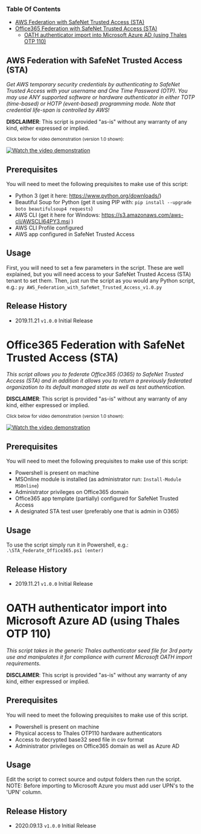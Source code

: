 ### Table Of Contents
  * [AWS Federation with SafeNet Trusted Access (STA)](https://github.com/JMarkstrom/SafeNet-Trusted-Access/blob/master/README.md#aws-federation-with-safenet-trusted-access-sta)
  * [Office365 Federation with SafeNet Trusted Access (STA)](https://github.com/JMarkstrom/SafeNet-Trusted-Access/blob/master/README.md#office365-federation-with-safenet-trusted-access-sta)
    * [OATH authenticator import into Microsoft Azure AD (using Thales OTP 110)](https://github.com/JMarkstrom/SafeNet-Trusted-Access/blob/master/README.md#office365-federation-with-safenet-trusted-access-sta)



## AWS Federation with SafeNet Trusted Access (STA)
                                                                                                       
*Get AWS temporary security credentials by authenticating to SafeNet Trusted Access with your username
and One Time Password (OTP). You may use ANY supported software or hardware authenticator in either TOTP 
(time-based) or HOTP (event-based) programming mode. Note that credential life-span is controlled by AWS!*
 
**DISCLAIMER**: This script is provided "as-is" without any warranty of any kind, either expressed or implied.

<sub>Click below for video demonstration (version 1.0 shown):<sub>

[![Watch the video demonstration](https://i.imgur.com/nNiQZ23.png)](https://youtu.be/ij9U8tsGtjE)

## Prerequisites
You will need to meet the following prequisites to make use of this script:

* Python 3 (get it here: https://www.python.org/downloads/)
* Beautiful Soup for Python (get it using PIP with: `pip install --upgrade boto beautifulsoup4 requests`)
* AWS CLI (get it here for Windows: https://s3.amazonaws.com/aws-cli/AWSCLI64PY3.msi )
* AWS CLI Profile configured 
* AWS app configured in SafeNet Trusted Access


## Usage
First, you will need to set a few parameters in the script. These are well explained, but you will need access to your SafeNet Trusted Access (STA) tenant to set them. Then, just run the script as you would any Python script, e.g.: `py AWS_Federation_with_SafeNet_Trusted_Access_v1.0.py`

## Release History
* 2019.11.21 `v1.0.0` Initial Release

# Office365 Federation with SafeNet Trusted Access (STA)

*This script allows you to federate Office365 (O365) to SafeNet Trusted Access (STA) and in addition it allows
you to return a previously federated organization to its default managed state as well as test authentication.*

**DISCLAIMER**: This script is provided "as-is" without any warranty of any kind, either expressed or implied.

<sub>Click below for video demonstration (version 1.0 shown):<sub>
 
[![Watch the video demonstration](https://i.imgur.com/uoyL9ek.png)](https://youtu.be/ecSAiq9g5P8)

## Prerequisites
You will need to meet the following prequisites to make use of this script:

* Powershell is present on machine
* MSOnline module is installed (as administrator run:  `Install-Module MSOnline`)
* Administrator privileges on Office365 domain
* Office365 app template (partially) configured for SafeNet Trusted Access
* A designated STA test user (preferably one that is admin in O365)

## Usage
To use the script simply run it in Powershell, e.g.: `.\STA_Federate_Office365.ps1 (enter)`

## Release History
* 2019.11.21 `v1.0.0` Initial Release

# OATH authenticator import into Microsoft Azure AD (using Thales OTP 110)

*This script takes in the generic Thales authenticator seed file for 3rd party use and manipulates it
for compliance with current Microsoft OATH import requirements.*

**DISCLAIMER**: This script is provided "as-is" without any warranty of any kind, either expressed or implied.


## Prerequisites
You will need to meet the following prequisites to make use of this script.

* Powershell is present on machine
* Physical access to Thales OTP110 hardware authenticators
* Access to decrypted base32 seed file in csv format
* Administrator privileges on Office365 domain as well as Azure AD

## Usage
Edit the script to correct source and output folders then run the script.
NOTE: Before importing to Microsoft Azure you must add user UPN's to the 'UPN' column.

## Release History
* 2020.09.13 `v1.0.0` Initial Release
